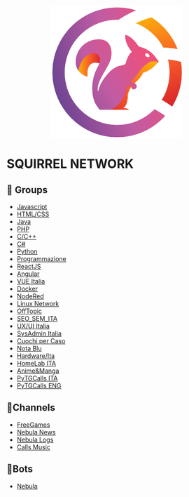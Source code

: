 <p align="center">
<img src="./img/Logo.png" alt="Smiley face" height="300" width="300">
</p>

# SQUIRREL NETWORK

## 👥 Groups

<ul>
<li><a href="https://t.me/javascript_ita">Javascript</a></li>
<li><a href="https://t.me/html_css_ita">HTML/CSS</a></li>
<li><a href="https://t.me/java_italia">Java</a></li>
<li><a href="https://t.me/php_italia">PHP</a></li>
<li><a href="https://t.me/cpp_ita">C/C++</a></li>
<li><a href="https://t.me/csharp_ita">C#</a></li>
<li><a href="https://t.me/pythonitalia_principianti">Python</a></li>
<li><a href="https://t.me/programmazione_ita">Programmazione</a></li>
<li><a href="https://t.me/react_ita">ReactJS</a></li>
<li><a href="https://t.me/angular_ita">Angular</a></li>
<li><a href="https://t.me/vue_italia">VUE Italia</a></li>
<li><a href="https://t.me/dockerita">Docker</a></li>
<li><a href="https://t.me/noderedIT">NodeRed</a></li>
<li><a href="https://t.me/linuxnetwork">Linux Network</a></li>
<li><a href="https://t.me/offtopic_ita">OffTopic</a></li>
<li><a href="https://t.me/seo_sem_it">SEO_SEM_ITA</a></li>
<li><a href="https://t.me/ux_italia">UX/UI Italia</a></li>
<li><a href="https://t.me/sysadminita">SysAdmin Italia</a></li>
<li><a href="https://t.me/cuochipercaso">Cuochi per Caso</a></li>
<li><a href="https://t.me/nota_blu">Nota Blu</a></li>
<li><a href="https://t.me/hardware_ita">Hardware/Ita</a></li>
<li><a href="https://t.me/homelabitalia">HomeLab ITA</a></li>
<li><a href="https://t.me/homelabitalia">Anime&Manga</a></li>
<li><a href="https://t.me/PyTgCallsChatIT">PyTGCalls ITA</a></li>
<li><a href="https://t.me/pytgcallschat">PyTGCalls ENG</a></li>
</ul>

## 📝Channels

<ul>
<li><a href="https://t.me/FreeGameCodes">FreeGames</a></li>
<li><a href="https://t.me/nebulanews">Nebula News</a></li>
<li><a href="https://t.me/nebulalogs">Nebula Logs</a></li>
<li><a href="https://t.me/callsmusic">Calls Music</a></li>
</ul>

## 🤖Bots

<ul>
<li><a href="https://t.me/nebuladevbot">Nebula</a></li>
</ul>
